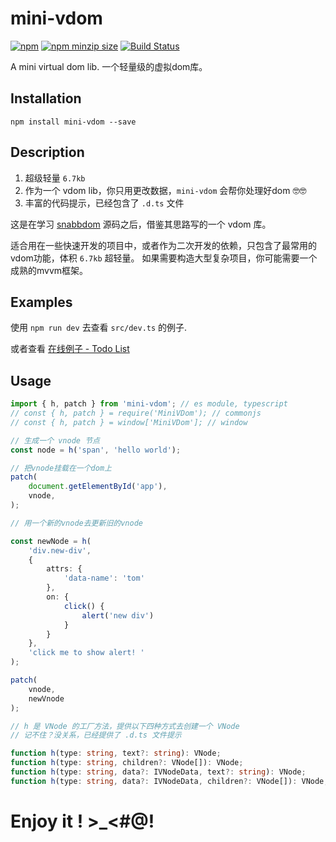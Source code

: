 # mini-vdom

[![npm](https://img.shields.io/npm/v/mini-vdom.svg)](https://www.npmjs.com/package/mini-vdom) [![npm minzip size](https://img.shields.io/bundlephobia/minzip/mini-vdom.svg?label=npm%20minzip%20size)](https://www.npmjs.com/package/mini-vdom) [![Build Status](https://travis-ci.org/shalldie/mini-vdom.svg?branch=master)](https://travis-ci.org/shalldie/mini-vdom)

A mini virtual dom lib. 一个轻量级的虚拟dom库。

## Installation

    npm install mini-vdom --save

## Description

1. 超级轻量 `6.7kb`
2. 作为一个 vdom lib，你只用更改数据，`mini-vdom` 会帮你处理好dom 🤓🤓
3. 丰富的代码提示，已经包含了 `.d.ts` 文件


这是在学习 [snabbdom](https://github.com/snabbdom/snabbdom) 源码之后，借鉴其思路写的一个 vdom 库。

适合用在一些快速开发的项目中，或者作为二次开发的依赖，只包含了最常用的vdom功能，体积 `6.7kb` 超轻量。 如果需要构造大型复杂项目，你可能需要一个成熟的mvvm框架。


## Examples

使用 `npm run dev` 去查看 `src/dev.ts` 的例子.

或者查看 [在线例子 - Todo List](https://shalldie.github.io/demos/mini-vdom/)


## Usage

```ts
import { h, patch } from 'mini-vdom'; // es module, typescript
// const { h, patch } = require('MiniVDom'); // commonjs
// const { h, patch } = window['MiniVDom']; // window

// 生成一个 vnode 节点
const node = h('span', 'hello world');

// 把vnode挂载在一个dom上
patch(
    document.getElementById('app'),
    vnode,
);

// 用一个新的vnode去更新旧的vnode

const newNode = h(
    'div.new-div',
    {
        attrs: {
            'data-name': 'tom'
        },
        on: {
            click() {
                alert('new div')
            }
        }
    },
    'click me to show alert! '
);

patch(
    vnode,
    newVnode
);

```

```ts
// h 是 VNode 的工厂方法，提供以下四种方式去创建一个 VNode
// 记不住？没关系，已经提供了 .d.ts 文件提示

function h(type: string, text?: string): VNode;
function h(type: string, children?: VNode[]): VNode;
function h(type: string, data?: IVNodeData, text?: string): VNode;
function h(type: string, data?: IVNodeData, children?: VNode[]): VNode;
```


# Enjoy it ! >_<#@!
